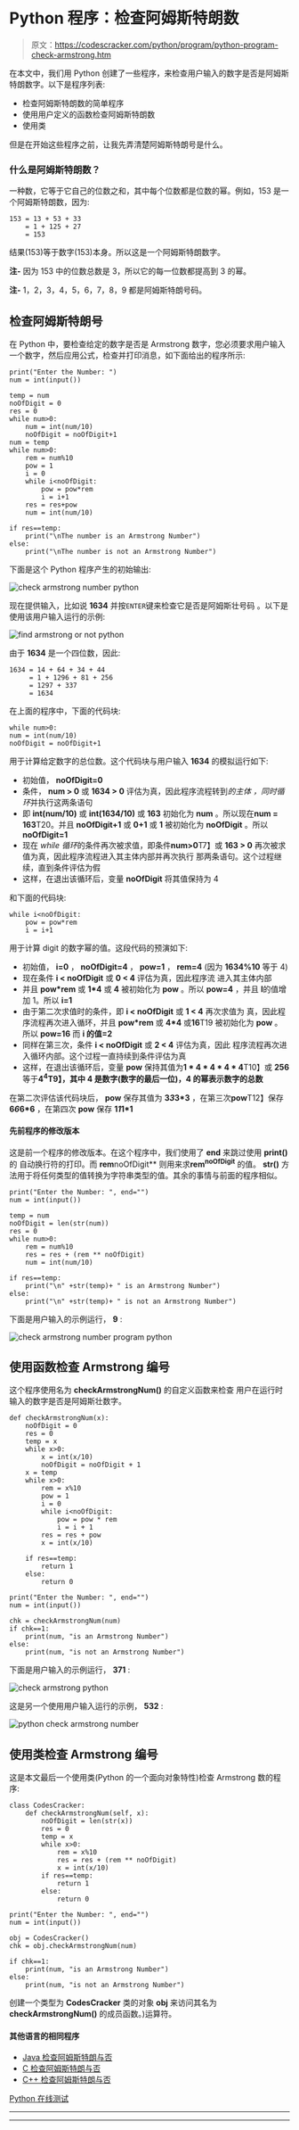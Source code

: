 # Python 程序：检查阿姆斯特朗数

> 原文：<https://codescracker.com/python/program/python-program-check-armstrong.htm>

在本文中，我们用 Python 创建了一些程序，来检查用户输入的数字是否是阿姆斯特朗数字。以下是程序列表:

*   检查阿姆斯特朗数的简单程序
*   使用用户定义的函数检查阿姆斯特朗数
*   使用类

但是在开始这些程序之前，让我先弄清楚阿姆斯特朗号是什么。

### 什么是阿姆斯特朗数？

一种数，它等于它自己的位数之和，其中每个位数都是位数的幂。例如，153 是一个阿姆斯特朗数，因为:

```
153 = 13 + 53 + 33
    = 1 + 125 + 27
    = 153
```

结果(153)等于数字(153)本身。所以这是一个阿姆斯特朗数字。

**注-** 因为 153 中的位数总数是 3，所以它的每一位数都提高到 3 的幂。

**注-** 1，2，3，4，5，6，7，8，9 都是阿姆斯特朗号码。

## 检查阿姆斯特朗号

在 Python 中，要检查给定的数字是否是 Armstrong 数字，您必须要求用户输入一个数字，然后应用公式，检查并打印消息，如下面给出的程序所示:

```
print("Enter the Number: ")
num = int(input())

temp = num
noOfDigit = 0
res = 0
while num>0:
    num = int(num/10)
    noOfDigit = noOfDigit+1
num = temp
while num>0:
    rem = num%10
    pow = 1
    i = 0
    while i<noOfDigit:
        pow = pow*rem
        i = i+1
    res = res+pow
    num = int(num/10)

if res==temp:
    print("\nThe number is an Armstrong Number")
else:
    print("\nThe number is not an Armstrong Number")
```

下面是这个 Python 程序产生的初始输出:

![check armstrong number python](img/6690c4dab5b31b7c3dd4e21aec681a93.png)

现在提供输入，比如说 **1634** 并按`ENTER`键来检查它是否是阿姆斯壮号码 。以下是使用该用户输入运行的示例:

![find armstrong or not python](img/c507a156eb5ed415e06a6822c48bccb4.png)

由于 **1634** 是一个四位数，因此:

```
1634 = 14 + 64 + 34 + 44
     = 1 + 1296 + 81 + 256
     = 1297 + 337
     = 1634
```

在上面的程序中，下面的代码块:

```
while num>0:
num = int(num/10)
noOfDigit = noOfDigit+1
```

用于计算给定数字的总位数。这个代码块与用户输入 **1634** 的模拟运行如下:

*   初始值， **noOfDigit=0**
*   条件， **num > 0** 或 **1634 > 0** 评估为真，因此程序流程转到*的主体 ，同时循环*并执行这两条语句
*   即 **int(num/10)** 或 **int(1634/10)** 或 **163** 初始化为 **num** 。所以现在**num = 163**T20。并且 **noOfDigit+1** 或 **0+1** 或 **1** 被初始化为 **noOfDigit** 。所以 **noOfDigit=1**
*   现在 *while 循环*的条件再次被求值，即条件**num>0**T7】或 **163 > 0** 再次被求值为真，因此程序流程进入其主体内部并再次执行 那两条语句。这个过程继续，直到条件评估为假
*   这样，在退出该循环后，变量 **noOfDigit** 将其值保持为 4

和下面的代码块:

```
while i<noOfDigit:
    pow = pow*rem
    i = i+1
```

用于计算 digit 的数字幂的值。这段代码的预演如下:

*   初始值， **i=0** ， **noOfDigit=4** ， **pow=1** ， **rem=4** (因为 **1634%10** 等于 4)
*   现在条件 **i < noOfDigit** 或 **0 < 4** 评估为真，因此程序流 进入其主体内部
*   并且 **pow*rem** 或 **1*4** 或 **4** 被初始化为 **pow** 。所以 **pow=4** ，并且 **I**的值增加 1。所以 **i=1**
*   由于第二次求值时的条件，即 **i < noOfDigit** 或 **1 < 4** 再次求值为 真，因此程序流程再次进入循环，并且 **pow*rem** 或 **4*4** 或**16**T19 被初始化为 **pow** 。所以 **pow=16** 而 **i 的值=2**
*   同样在第三次，条件 **i < noOfDigit** 或 **2 < 4** 评估为真，因此 程序流程再次进入循环内部。这个过程一直持续到条件评估为真
*   这样，在退出该循环后，变量 **pow** 保持其值为**1 * 4 * 4 * 4 * 4**T10】或 **256** 等于**4<sup>4</sup>T9】，其中 4 是数字(数字的最后一位)，4 的幂表示数字的总数**

在第二次评估该代码块后， **pow** 保存其值为 **3*3*3*3** ，在第三次**pow**T12】保存 **6*6*6*6** ，在第四次 **pow** 保存 **1*1*1*1**

#### 先前程序的修改版本

这是前一个程序的修改版本。在这个程序中，我们使用了 **end** 来跳过使用 **print()** 的 自动换行符的打印。而 **rem**noOfDigit** 则用来求**rem<sup>noOfDigit</sup>** 的值。 **str()** 方法用于将任何类型的值转换为字符串类型的值。其余的事情与前面的程序相似。

```
print("Enter the Number: ", end="")
num = int(input())

temp = num
noOfDigit = len(str(num))
res = 0
while num>0:
    rem = num%10
    res = res + (rem ** noOfDigit)
    num = int(num/10)

if res==temp:
    print("\n" +str(temp)+ " is an Armstrong Number")
else:
    print("\n" +str(temp)+ " is not an Armstrong Number")
```

下面是用户输入的示例运行， **9** :

![check armstrong number program python](img/0e33e3b63a7f1a673e38fb2295bd6a81.png)

## 使用函数检查 Armstrong 编号

这个程序使用名为 **checkArmstrongNum()** 的自定义函数来检查 用户在运行时输入的数字是否是阿姆斯壮数字。

```
def checkArmstrongNum(x):
    noOfDigit = 0
    res = 0
    temp = x
    while x>0:
        x = int(x/10)
        noOfDigit = noOfDigit + 1
    x = temp
    while x>0:
        rem = x%10
        pow = 1
        i = 0
        while i<noOfDigit:
            pow = pow * rem
            i = i + 1
        res = res + pow
        x = int(x/10)

    if res==temp:
        return 1
    else:
        return 0

print("Enter the Number: ", end="")
num = int(input())

chk = checkArmstrongNum(num)
if chk==1:
    print(num, "is an Armstrong Number")
else:
    print(num, "is not an Armstrong Number")
```

下面是用户输入的示例运行， **371** :

![check armstrong python](img/44ea7cb997220833c1568523ba35ef04.png)

这是另一个使用用户输入运行的示例， **532** :

![python check armstrong number](img/7bab44e9debe4b62f683ce868a238d4c.png)

## 使用类检查 Armstrong 编号

这是本文最后一个使用类(Python 的一个面向对象特性)检查 Armstrong 数的程序:

```
class CodesCracker:
    def checkArmstrongNum(self, x):
        noOfDigit = len(str(x))
        res = 0
        temp = x
        while x>0:
            rem = x%10
            res = res + (rem ** noOfDigit)
            x = int(x/10)
        if res==temp:
            return 1
        else:
            return 0

print("Enter the Number: ", end="")
num = int(input())

obj = CodesCracker()
chk = obj.checkArmstrongNum(num)

if chk==1:
    print(num, "is an Armstrong Number")
else:
    print(num, "is not an Armstrong Number")
```

创建一个类型为 **CodesCracker** 类的对象 **obj** 来访问其名为 **checkArmstrongNum()** 的成员函数。)运算符。

#### 其他语言的相同程序

*   [Java 检查阿姆斯特朗与否](/java/program/java-program-find-armstrong-number.htm)
*   [C 检查阿姆斯特朗与否](/c/program/c-program-find-armstrong-number.htm)
*   [C++ 检查阿姆斯特朗与否](/cpp/program/cpp-program-find-armstrong-number.htm)

[Python 在线测试](/exam/showtest.php?subid=10)

* * *

* * *